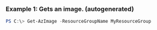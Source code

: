 ### Example 1: Gets an image. (autogenerated)
```powershell
PS C:\> Get-AzImage -ResourceGroupName MyResourceGroup
```

